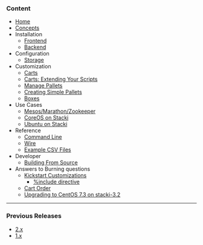 ### Content

* [Home](Home)
* [Concepts](Concepts)
* Installation
  * [Frontend](Frontend-Installation)
  * [Backend](Backend-Installation)
* Configuration
  * [Storage](Storage-Configuration)
* Customization
  * [Carts](Carts)
  * [Carts: Extending Your Scripts](Extend-Your-Scripts)
  * [Manage Pallets](Manage-Pallets)
  * [Creating Simple Pallets](Creating-Simple-Pallets)
  * [Boxes](Boxes) 
* Use Cases
  * [Mesos/Marathon/Zookeeper](Mesos-Marathon-Zookeeper-Use-Case)
  * [CoreOS on Stacki](CoreOS-on-Stacki)
  * [Ubuntu on Stacki](Ubuntu-on-Stacki)
* Reference
  * [Command Line](CLI-documentation) 
  * [Wire](Wire-Reference)
  * [Example CSV Files](examples-csvs)
* Developer
  * [Building From Source](Building-From-Source)
* Answers to Burning questions
  * [Kickstart Customizations](Kickstart-Customizations)
    * [%include directive](include-directive)
  * [Cart Order](Setting-Cart-Order)
  * [Upgrading to CentOS 7.3 on stacki-3.2](Upgrading-to-CentOS-7.3-on-stacki-3.2)
***

### Previous Releases 

* [2.x](https://github.com/StackIQ/stacki-documentation-2.x/wiki)
* [1.x](https://github.com/StackIQ/stacki-documentation-1.x/wiki)


